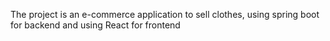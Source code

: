 The project is an e-commerce application to sell clothes, using spring boot for backend and using React for frontend
